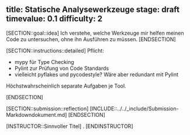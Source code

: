 title: Statische Analysewerkzeuge
stage: draft
timevalue: 0.1
difficulty: 2
---
[SECTION::goal::idea]
Ich verstehe, welche Werkzeuge mir helfen meinen Code zu untersuchen, ohne ihn Ausführen zu müssen.
[ENDSECTION]

[SECTION::instructions::detailed]
Pflicht: 

- mypy für Type Checking
- Pylint zur Prüfung von Code Standards
- vielleicht pyflakes und pycodestyle? Wäre aber redundant mit Pylint 

Höchstwahrscheinlich separate Aufgaben je Tool.

[ENDSECTION]

[SECTION::submission::reflection]
[INCLUDE::../../_include/Submission-Markdowndokument.md]
[ENDSECTION]

[INSTRUCTOR::Sinnvoller Titel]
.
[ENDINSTRUCTOR]